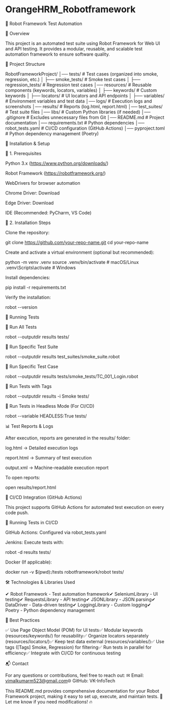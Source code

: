 # OrangeHRM_Robotframework
🚀 Robot Framework Test Automation

📌 Overview

This project is an automated test suite using Robot Framework for Web UI and API testing. It provides a modular, reusable, and scalable test automation framework to ensure software quality.

📂 Project Structure

RobotFrameworkProject/
│── tests/                # Test cases (organized into smoke, regression, etc.)
│   ├── smoke_tests/      # Smoke test cases
│   ├── regression_tests/ # Regression test cases
│── resources/            # Reusable components (keywords, locators, variables)
│   ├── keywords/         # Custom keywords
│   ├── locators/         # UI locators and API endpoints
│   ├── variables/        # Environment variables and test data
│── logs/                 # Execution logs and screenshots
│── results/              # Reports (log.html, report.html)
│── test_suites/          # Test suite files
│── libs/                 # Custom Python libraries (if needed)
│── .gitignore            # Excludes unnecessary files from Git
│── README.md             # Project documentation
│── requirements.txt      # Python dependencies
│── robot_tests.yaml      # CI/CD configuration (GitHub Actions)
│── pyproject.toml        # Python dependency management (Poetry)

🔧 Installation & Setup

📌 1. Prerequisites

Python 3.x (https://www.python.org/downloads/)

Robot Framework (https://robotframework.org/)

WebDrivers for browser automation

Chrome Driver: Download

Edge Driver: Download

IDE (Recommended: PyCharm, VS Code)

📌 2. Installation Steps

Clone the repository:

git clone https://github.com/your-repo-name.git
cd your-repo-name

Create and activate a virtual environment (optional but recommended):

python -m venv .venv
source .venv/bin/activate  # macOS/Linux
.venv\Scripts\activate     # Windows

Install dependencies:

pip install -r requirements.txt

Verify the installation:

robot --version

🏃 Running Tests

📌 Run All Tests

robot --outputdir results tests/

📌 Run Specific Test Suite

robot --outputdir results test_suites/smoke_suite.robot

📌 Run Specific Test Case

robot --outputdir results tests/smoke_tests/TC_001_Login.robot

📌 Run Tests with Tags

robot --outputdir results -i Smoke tests/

📌 Run Tests in Headless Mode (For CI/CD)

robot --variable HEADLESS:True tests/

📊 Test Reports & Logs

After execution, reports are generated in the results/ folder:

log.html → Detailed execution logs

report.html → Summary of test execution

output.xml → Machine-readable execution report

To open reports:

open results/report.html

🔄 CI/CD Integration (GitHub Actions)

This project supports GitHub Actions for automated test execution on every code push.

📌 Running Tests in CI/CD

GitHub Actions: Configured via robot_tests.yaml

Jenkins: Execute tests with:

robot -d results tests/

Docker (If applicable):

docker run -v $(pwd):/tests robotframework/robot tests/

🛠 Technologies & Libraries Used

✔ Robot Framework - Test automation framework✔ SeleniumLibrary - UI testing✔ RequestsLibrary - API testing✔ JSONLibrary - JSON parsing✔ DataDriver - Data-driven testing✔ LoggingLibrary - Custom logging✔ Poetry - Python dependency management

🎯 Best Practices

✅ Use Page Object Model (POM) for UI tests✅ Modular keywords (resources/keywords/) for reusability✅ Organize locators separately (resources/locators/)✅ Keep test data external (resources/variables/)✅ Use tags ([Tags] Smoke, Regression) for filtering✅ Run tests in parallel for efficiency✅ Integrate with CI/CD for continuous testing

📬 Contact

For any questions or contributions, feel free to reach out:
✉ Email: vimalkumarm523@gmail.com🌐 GitHub: VK-InfoTech

This README.md provides comprehensive documentation for your Robot Framework project, making it easy to set up, execute, and maintain tests. 🚀 Let me know if you need modifications! 🔥

